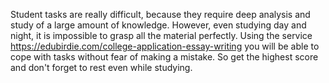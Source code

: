 Student tasks are really difficult, because they require deep analysis and study of a large amount of knowledge. However, even studying day and night, it is impossible to grasp all the material perfectly. Using the service https://edubirdie.com/college-application-essay-writing you will be able to cope with tasks without fear of making a mistake. So get the highest score and don't forget to rest even while studying.
